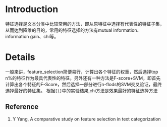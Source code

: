 # Introduction #

特征选择是文本分类中比较常用的方法，即从原特征中选择有代表性的特征子集，从而达到降维的目的，常用的特征选择的方法有mutual information、information gain、chi等。


# Details #
一般来讲，feature\_selection简便易行，计算出各个特征的权重，然后选择top n%的特征作为最具代表性的特征。另外还有一种方法是F-score+SVM，即首先计算出各个特征的F-Score，然后选择一部分进行n-flods的SVM交叉验证，最终选择最好的特征集。
根据`[1]`中的实验结果,chi方法是效果最好的特征选择方法


## Reference ##
  1. Y Yang, A comparative study on feature selection in text categorization